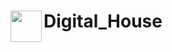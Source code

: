 # <a href="https://playground.digitalhouse.com/"><img src="https://playground.digitalhouse.com/favicon.ico" width="50" height="50" align="left"></a>Digital_House
